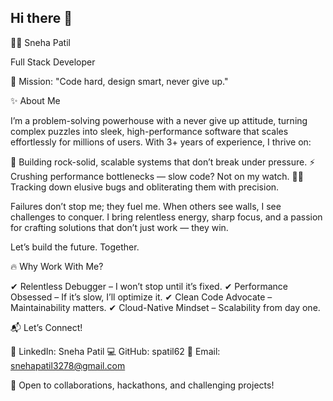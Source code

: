 ## Hi there 👋

👩‍💻 Sneha Patil

Full Stack Developer 

🚀 Mission: "Code hard, design smart, never give up."



✨ About Me

I’m a problem-solving powerhouse with a never give up attitude, turning complex puzzles into sleek, high-performance software that scales effortlessly for millions of users. With 3+ years of experience, I thrive on:

🚀 Building rock-solid, scalable systems that don’t break under pressure.
⚡ Crushing performance bottlenecks — slow code? Not on my watch.
🕵️‍♂️ Tracking down elusive bugs and obliterating them with precision.

Failures don’t stop me; they fuel me. When others see walls, I see challenges to conquer. I bring relentless energy, sharp focus, and a passion for crafting solutions that don’t just work — they win.

Let’s build the future. Together.



🔥 Why Work With Me?

✔ Relentless Debugger – I won’t stop until it’s fixed.
✔ Performance Obsessed – If it’s slow, I’ll optimize it.
✔ Clean Code Advocate – Maintainability matters.
✔ Cloud-Native Mindset – Scalability from day one.



📬 Let’s Connect!

💬 LinkedIn: Sneha Patil
💻 GitHub: spatil62
📧 Email: snehapatil3278@gmail.com

🚀 Open to collaborations, hackathons, and challenging projects!

<!--
**spatil62/spatil62** is a ✨ _special_ ✨ repository because its `README.md` (this file) appears on your GitHub profile.

Here are some ideas to get you started:

- 🔭 I’m currently working on ...
- 🌱 I’m currently learning ...
- 👯 I’m looking to collaborate on ...
- 🤔 I’m looking for help with ...
- 💬 Ask me about ...
- 📫 How to reach me: ...
- 😄 Pronouns: ...
- ⚡ Fun fact: ...
-->
